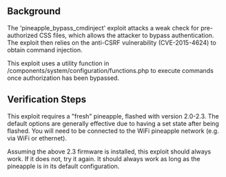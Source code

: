 ## Background

The 'pineapple_bypass_cmdinject' exploit attacks a weak check for
pre-authorized CSS files, which allows the attacker to bypass
authentication. The exploit then relies on the anti-CSRF vulnerability
(CVE-2015-4624) to obtain command injection.

This exploit uses a utility function in
/components/system/configuration/functions.php to execute commands once
authorization has been bypassed.

## Verification Steps

This exploit requires a "fresh" pineapple, flashed with version 2.0-2.3. The
default options are generally effective due to having a set state after being
flashed. You will need to be connected to the WiFi pineapple network (e.g. via
WiFi or ethernet).

Assuming the above 2.3 firmware is installed, this exploit should always work.
If it does not, try it again. It should always work as long as the pineapple is
in its default configuration.
